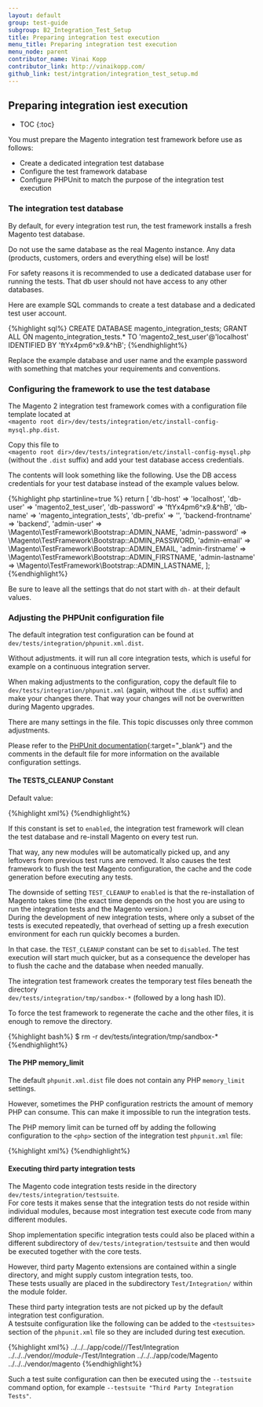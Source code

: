 ```yaml
---
layout: default
group: test-guide
subgroup: B2_Integration_Test_Setup
title: Preparing integration test execution
menu_title: Preparing integration test execution
menu_node: parent
contributor_name: Vinai Kopp
contributor_link: http://vinaikopp.com/
github_link: test/intgration/integration_test_setup.md
---
```


## Preparing integration iest execution

* TOC
{:toc}

You must prepare the Magento integration test framework before use as follows:

* Create a dedicated integration test database
* Configure the test framework database 
* Configure PHPUnit to match the purpose of the integration test execution

### The integration test database

By default, for every integration test run, the test framework installs a fresh Magento test database.  

<div class="bs-callout bs-callout-warning">
    <p>Do not use the same database as the real Magento instance.  
    Any data (products, customers, orders and everything else) will be lost!</p>
</div>

For safety reasons it is recommended to use a dedicated database user for running the tests. That db user should not have access to any other databases. 

Here are example SQL commands to create a test database and a dedicated test user account.

{%highlight sql%}
CREATE DATABASE magento_integration_tests;
GRANT ALL ON magento_integration_tests.* TO 'magento2_test_user'@'localhost' IDENTIFIED BY 'ftYx4pm6^x9.&^hB';
{%endhighlight%}

Replace the example database and user name and the example password with something that matches your requirements and conventions.  

### Configuring the framework to use the test database

The Magento 2 integration test framework comes with a configuration file template located at  
`<magento root dir>/dev/tests/integration/etc/install-config-mysql.php.dist`.  

Copy this file to  
`<magento root dir>/dev/tests/integration/etc/install-config-mysql.php`  
(without the `.dist` suffix) and add your test database access credentials.

The contents will look something like the following. Use the DB access credentials for your test database instead of the example values below.

{%highlight php startinline=true %}
return [
    'db-host' => 'localhost',
    'db-user' => 'magento2_test_user',
    'db-password' => 'ftYx4pm6^x9.&^hB',
    'db-name' => 'magento_integration_tests',
    'db-prefix' => '',
    'backend-frontname' => 'backend',
    'admin-user' => \Magento\TestFramework\Bootstrap::ADMIN_NAME,
    'admin-password' => \Magento\TestFramework\Bootstrap::ADMIN_PASSWORD,
    'admin-email' => \Magento\TestFramework\Bootstrap::ADMIN_EMAIL,
    'admin-firstname' => \Magento\TestFramework\Bootstrap::ADMIN_FIRSTNAME,
    'admin-lastname' => \Magento\TestFramework\Bootstrap::ADMIN_LASTNAME,
];
{%endhighlight%}

<div class="bs-callout bs-callout-info" id="info">
  <p>Be sure to leave all the settings that do not start with <code>dh-</code> at their default values.</p>
</div>

### Adjusting the PHPUnit configuration file

The default integration test configuration can be found at `dev/tests/integration/phpunit.xml.dist`.  

Without adjustments. it will run all core integration tests, which is useful for example on a continuous integration server.  

When making adjustments to the configuration, copy the default file to `dev/tests/integration/phpunit.xml` (again, without the `.dist` suffix) and make your changes there. That way your changes will not be overwritten during Magento upgrades.  

There are many settings in the file. This topic discusses only three common adjustments.  

Please refer to the [PHPUnit documentation](https://phpunit.de/manual/4.1/en/appendixes.configuration.html){:target="_blank"} and the comments in the default file for more information on the available configuration settings.

#### The TESTS_CLEANUP Constant

Default value:

{%highlight xml%}
<const name="TESTS_CLEANUP" value="enabled"/>
{%endhighlight%}

If this constant is set to `enabled`, the integration test framework will clean the test database and re-install Magento on every test run.  

That way, any new modules will be automatically picked up, and any leftovers from previous test runs are removed. It also causes the test framework to flush the test Magento configuration, the cache and the code generation before executing any tests.  

The downside of setting `TEST_CLEANUP` to `enabled` is that the re-installation of Magento takes time (the exact time depends on the host you are using to run the integration tests and the Magento version.)  
During the development of new integration tests, where only a subset of the tests is executed repeatedly, that overhead of setting up a fresh execution environment for each run quickly becomes a burden.  

In that case. the `TEST_CLEANUP` constant can be set to `disabled`. The test execution will start much quicker, but as a consequence the developer has to flush the cache and the database when needed manually.  

The integration test framework creates the temporary test files beneath the directory  
`dev/tests/integration/tmp/sandbox-*` (followed by a long hash ID).  

To force the test framework to regenerate the cache and the other files, it is enough to remove the directory.

{%highlight bash%}
$ rm -r dev/tests/integration/tmp/sandbox-*
{%endhighlight%}

#### The PHP memory_limit

The default `phpunit.xml.dist` file does not contain any PHP `memory_limit` settings.  

However, sometimes the PHP configuration restricts the amount of memory PHP can consume.  This can make it impossible to run the integration tests.  

The PHP memory limit can be turned off by adding the following configuration to the `<php>` section of the integration test `phpunit.xml` file:

{%highlight xml%}
<ini name="memory_limit" value="-1"/>
{%endhighlight%}

#### Executing third party integration tests

The Magento code integration tests reside in the directory `dev/tests/integration/testsuite`.  
For core tests it makes sense that the integration tests do not reside within individual modules, because most integration test execute code from many different modules.  

Shop implementation specific integration tests could also be placed within a different subdirectory of `dev/tests/integration/testsuite` and then would be executed together with the core tests.  

However, third party Magento extensions are contained within a single directory, and might supply custom integration tests, too.  
These tests usually are placed in the subdirectory `Test/Integration/` within the module folder.  

These third party integration tests are not picked up by the default integration test configuration.  
A testsuite configuration like the following can be added to the `<testsuites>` section of the `phpunit.xml` file so they are included during test execution.

{%highlight xml%}
<testsuite name="Third Party Integration Tests">
    <directory>../../../app/code/*/*/Test/Integration</directory>
    <directory>../../../vendor/*/module-*/Test/Integration</directory>
    <exclude>../../../app/code/Magento</exclude>
    <exclude>../../../vendor/magento</exclude>
</testsuite>
{%endhighlight%}

Such a test suite configuration can then be executed using the `--testsuite` command option, for example `--testsuite "Third Party Integration Tests"`.


